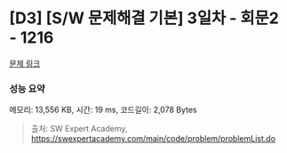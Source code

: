 # [D3] [S/W 문제해결 기본] 3일차 - 회문2 - 1216 

[문제 링크](https://swexpertacademy.com/main/code/problem/problemDetail.do?contestProbId=AV14Rq5aABUCFAYi) 

### 성능 요약

메모리: 13,556 KB, 시간: 19 ms, 코드길이: 2,078 Bytes



> 출처: SW Expert Academy, https://swexpertacademy.com/main/code/problem/problemList.do
